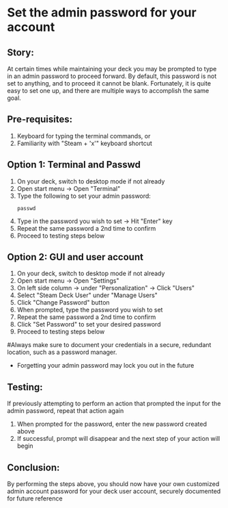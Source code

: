 # Set the admin password for your account

## Story:
At certain times while maintaining your deck you may be prompted to type in an admin password to proceed forward.
By default, this password is not set to anything, and to proceed it cannot be blank.  Fortunately, it is quite easy 
to set one up, and there are multiple ways to accomplish the same goal.

## Pre-requisites:
1. Keyboard for typing the terminal commands, or
2. Familiarity with "Steam + 'x'" keyboard shortcut 

## Option 1: Terminal and Passwd
1. On your deck, switch to desktop mode if not already
2. Open start menu -> Open "Terminal"
3. Type the following to set your admin password:
   ```
   passwd
   ```
4. Type in the password you wish to set -> Hit "Enter" key
5. Repeat the same password a 2nd time to confirm
6. Proceed to testing steps below

 ## Option 2: GUI and user account
1. On your deck, switch to desktop mode if not already
2. Open start menu -> Open "Settings"
3. On left side column -> under "Personalization" -> Click "Users"
4. Select "Steam Deck User" under "Manage Users"
5. Click "Change Password" button
6. When prompted, type the password you wish to set
7. Repeat the same password a 2nd time to confirm
8. Click "Set Password" to set your desired password
9. Proceed to testing steps below

#Always make sure to document your credentials in a secure, redundant location, such as a password manager.  
- Forgetting your admin password may lock you out in the future


 ## Testing:
If previously attempting to perform an action that prompted the input for the admin password, repeat that action again
 1. When prompted for the password, enter the new password created above
 2. If successful, prompt will disappear and the next step of your action will begin

## Conclusion:
By performing the steps above, you should now have your own customized admin account password for your deck user account, securely documented for future reference
